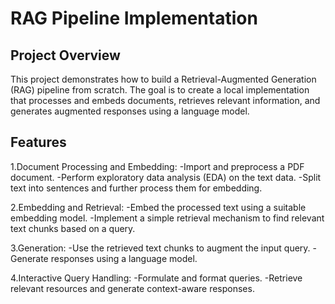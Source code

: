 # RAG Pipeline Implementation

## Project Overview
This project demonstrates how to build a Retrieval-Augmented Generation (RAG) pipeline from scratch. The goal is to create a local implementation that processes and embeds documents, retrieves relevant information, and generates augmented responses using a language model.

## Features

1.Document Processing and Embedding:
-Import and preprocess a PDF document.
-Perform exploratory data analysis (EDA) on the text data.
-Split text into sentences and further process them for embedding.

2.Embedding and Retrieval:
-Embed the processed text using a suitable embedding model.
-Implement a simple retrieval mechanism to find relevant text chunks based on a query.

3.Generation:
-Use the retrieved text chunks to augment the input query.
-Generate responses using a language model.

4.Interactive Query Handling:
-Formulate and format queries.
-Retrieve relevant resources and generate context-aware responses.
